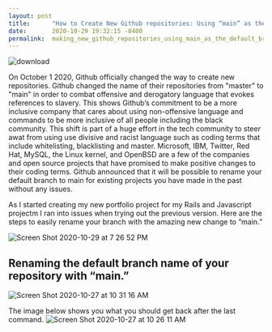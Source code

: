 ```yaml
---
layout: post
title:      "How to Create New Github repositories: Using “main” as the Default Branch"
date:       2020-10-29 19:32:15 -0400
permalink:  making_new_github_repositories_using_main_as_the_default_branch
---
```


![download](https://user-images.githubusercontent.com/61069416/97642838-894f1580-1a1c-11eb-95a5-e9a9d83f9409.png)

On October 1 2020, Github officially changed the way to create new repositories. Github changed the name of their repositories from "master" to "main" in order to combat offensive and derogatory language that evokes references to slavery. This shows Github’s commitment to be a more inclusive company that cares about using non-offensive language and commands to be more inclusive of all people including the black community. This shift is part of a huge effort in the tech community to steer awat from using use divisive and racist language such as coding terms that include whitelisting, blacklisting and master. Microsoft, IBM, Twitter, Red Hat, MySQL, the Linux kernel, and OpenBSD are a few of the companies and open source projects that have promised to make positive changes to their coding terms.  Github announced that it will be possible to rename your default branch to main for existing projects you have made in the past without any issues. 

As I started creating my new portfolio project for my Rails and Javascript projectm I ran into issues when trying out the previous version. Here are the steps to easily rename your branch with the amazing new change to “main.”

![Screen Shot 2020-10-29 at 7 26 52 PM](https://user-images.githubusercontent.com/61069416/97642987-e9de5280-1a1c-11eb-8256-81b049d8fd67.png)

## Renaming the default branch name of your repository with “main.”


![Screen Shot 2020-10-27 at 10 31 16 AM](https://user-images.githubusercontent.com/61069416/97643324-bc45d900-1a1d-11eb-8391-89db81fed610.png)

The image below shows you what you should get back after the last command. 
![Screen Shot 2020-10-27 at 10 26 11 AM](https://user-images.githubusercontent.com/61069416/97642414-70923000-1a1b-11eb-9ebc-898e2d3a13a7.png)
